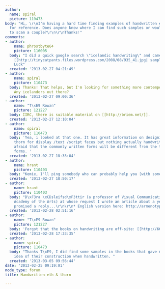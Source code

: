 ```yaml
---
author:
  name: spiral
  picture: 110473
body: "Hi, \r\nI'm having a hard time finding examples of handwritten eth /thorn characters
  for reference. Does anyone know where I can find such samples or would be kind enough
  to scan a couple?\r\n\r\nThanks!"
comments:
- author:
    name: phrostbyte64
    picture: 116005
  body: "I did a quick google search \"icelandic handwriting\" and came up with this...
    [[http://tinycatpants.files.wordpress.com/2008/08/935_41.jpg| sample.]]\r\n\r\nGood
    Luck"
  created: '2013-02-27 04:21:49'
- author:
    name: spiral
    picture: 110473
  body: Thanks! That helps, but I'm looking for something more contemporary if possible.
    Any icelanders out there?
  created: '2013-02-27 09:00:36'
- author:
    name: "T\xE9 Rowan"
    picture: 121227
  body: IIRC, there is suitable material on [[http://briem.net/]].
  created: '2013-02-27 12:10:04'
- author:
    name: spiral
    picture: 110473
  body: 'Yea, i looked at that one. It has great information on designing eth and
    thorn for display /text /script faces but nothing actually handwritten- I''m just
    afraid that the commonly written forms will be different from the typographic
    forms. '
  created: '2013-02-27 18:33:04'
- author:
    name: hrant
    picture: 110403
  body: "Kemie, I'll ping somebody who can probably help you [with some leads].\r\n\r\nhhp\r\n"
  created: '2013-02-27 18:50:17'
- author:
    name: hrant
    picture: 110403
  body: "D\xF3ra \xCDsleifsd\xF3ttir (a professor of Visual Communication at the Iceland
    Academy of the Arts) at whose request I wrote an article about a year ago*, has
    promised a reply...\r\n\r\n* English version here: http://armenotype.com/2012/04/archipelago/\r\n\r\nhhp\r\n"
  created: '2013-02-28 02:51:16'
- author:
    name: "T\xE9 Rowan"
    picture: 121227
  body: 'Forgot that the books on handwriting are off-site: [[http://66.147.242.192/~operinan/8/index.html]]'
  created: '2013-02-28 17:33:35'
- author:
    name: spiral
    picture: 110473
  body: "Thanks T\xE9, I did find some samples in the books that gave me a clearer
    idea of their construction when handwritten. "
  created: '2013-03-05 09:56:44'
date: '2013-02-25 09:19:01'
node_type: forum
title: Handwritten eth & thorn

---
```

